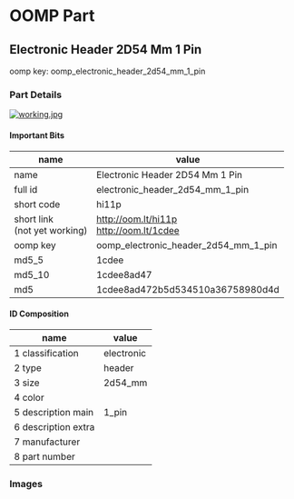 # OOMP Part  
## Electronic Header 2D54 Mm 1 Pin  
  
oomp key: oomp_electronic_header_2d54_mm_1_pin  
  
### Part Details  
  
[![working.jpg](working_600.jpg)](working.jpg)  
  
#### Important Bits  
| name | value | 
| --- | --- | 
| name | Electronic Header 2D54 Mm 1 Pin | 
| full id | electronic_header_2d54_mm_1_pin | 
| short code | hi11p | 
| short link<br>(not yet working) | http://oom.lt/hi11p<br>http://oom.lt/1cdee | 
| oomp key | oomp_electronic_header_2d54_mm_1_pin | 
| md5_5 | 1cdee | 
| md5_10 | 1cdee8ad47 | 
| md5 | 1cdee8ad472b5d534510a36758980d4d | 
#### ID Composition  
| name | value | 
| --- | --- | 
| 1 classification | electronic | 
| 2 type | header | 
| 3 size | 2d54_mm | 
| 4 color |  | 
| 5 description main | 1_pin | 
| 6 description extra |  | 
| 7 manufacturer |  | 
| 8 part number |  | 
### Images  
